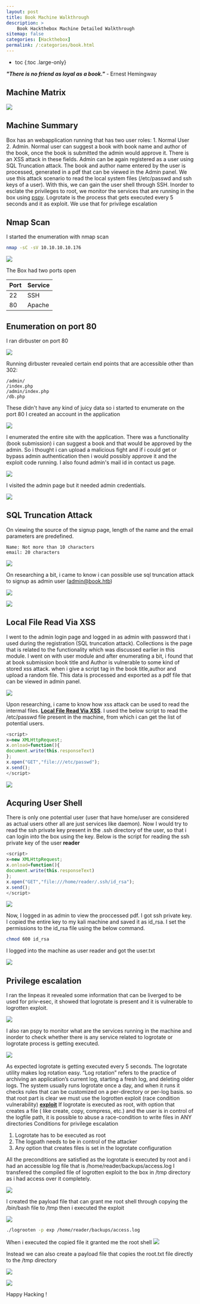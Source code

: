 ```yaml
---
layout: post
title: Book Machine Walkthrough
description: >
    Book Hackthebox Machine Detailed Walkthrough
sitemap: false
categories: [Hackthebox]
permalink: /:categories/book.html
---
```

* toc
{:toc .large-only}

***"There is no friend as loyal as a book."*** - Ernest Hemingway
## Machine Matrix
![](https://r3dw0lfsec.github.io/assets/img/blog/HTB/book/matrix.png)

## Machine Summary
Box has an webapplication running that has two user roles: 1. Normal User 2. Admin. Normal user can suggest a book with book name and author of the book, once the book is submitted the admin would approve it. There is an XSS attack in these fields. Admin can be again registered as a user using SQL Truncation attack. The book and author name entered by the user is processed, generated in a pdf that can be viewed in the Admin panel. We use this attack scenario to read the local system files (/etc/passwd and ssh keys of a user). With this, we can gain the user shell through SSH. Inorder to esclate the privileges to root, we monitor the services that are running in the box using [pspy](https://github.com/DominicBreuker/pspy). Logrotate is the process that gets executed every 5 seconds and it as exploit. We use that for privilege escalation

## Nmap Scan
I started the enumeration with nmap scan
```bash
nmap -sC -sV 10.10.10.10.176
```
![](https://r3dw0lfsec.github.io/assets/img/blog/HTB/book/1.png)

The Box had two ports open

| Port         | Service           |
|:-------------|:------------------|
| 22           | SSH               |
| 80           | Apache            |

## Enumeration on port 80
I ran dirbuster on port 80

![](https://r3dw0lfsec.github.io/assets/img/blog/HTB/book/2.png)

Running dirbuster revealed certain end points that are accessible other than 302:
```
/admin/
/index.php
/admin/index.php
/db.php
```
These didn't have any kind of juicy data so i started to enumerate on the port 80 I created an account in the application

![](https://r3dw0lfsec.github.io/assets/img/blog/HTB/book/4.png)

I enumerated the entire site with the application. There was a functionality (book submission) i can suggest  a book and that would be approved by the admin. So i thought i can upload a malicious fight and if i could get or bypass admin authentication then i would possibly approve it and the exploit code running. I also found admin's mail id in contact us page. 

![](https://r3dw0lfsec.github.io/assets/img/blog/HTB/book/6.png)

I visited the admin page but it needed admin credentials.

![](https://r3dw0lfsec.github.io/assets/img/blog/HTB/book/5.png)

## SQL Truncation Attack 
On viewing the source of the signup page, length of the name and the email parameters are predefined.
```
Name: Not more than 10 characters
email: 20 characters
```
![](https://r3dw0lfsec.github.io//assets/img/blog/HTB/book/7.png)

On researching a bit, i came to know i can possible use sql truncation attack to signup as admin user (admin@book.htb)

![](https://r3dw0lfsec.github.io//assets/img/blog/HTB/book/8.png)

![](https://r3dw0lfsec.github.io//assets/img/blog/HTB/book/9.png)

## Local File Read Via XSS
I went to the admin login page and logged in as admin with  password that i used during the registration (SQL truncation attack). Collections is the page that is related to the functionality which was discussed earlier in this module. I went on with user module and after enumerating a bit, i found that at book submission book title and Author is vulnerable to some kind of stored xss attack. when i give a script tag in the book title,author and upload a random file. This data is processed and exported as a pdf file that can be viewed in admin panel.

![](https://r3dw0lfsec.github.io//assets/img/blog/HTB/book/12.png)

Upon researching, i came to know how xss attack can be used to read the intermal files. **[Local File Read Via XSS](https://www.noob.ninja/2017/11/local-file-read-via-xss-in-dynamically.html)**. 
I used the below script to read the /etc/passwd file present in the machine, from which i can get the list of potential users.
```js
<script>
x=new XMLHttpRequest;
x.onload=function(){
document.write(this.responseText)
};
x.open("GET","file:///etc/passwd");
x.send();
</script> 
```
![](https://r3dw0lfsec.github.io//assets/img/blog/HTB/book/14.png)

## Acquring User Shell
There is only one potential user (user that have home/user are considered as actual users other all are just services like daemon). Now I would try to read the ssh private key present in the .ssh directory of the user, so that i can login into the box using the key.
Below is the script for reading the ssh private key of the user **reader**
```js
<script>
x=new XMLHttpRequest;
x.onload=function(){
document.write(this.responseText)
};
x.open("GET","file:///home/reader/.ssh/id_rsa");
x.send();
</script> 
```
![](https://r3dw0lfsec.github.io//assets/img/blog/HTB/book/15.png)

Now, I logged in as admin to view the proccessed pdf. I got ssh private key. I copied the entire key to my kali machine and saved it as id_rsa. I set the permissions to the id_rsa file using the below command.
```bash
chmod 600 id_rsa
```
I logged into the machine as user reader and got the user.txt

![](https://r3dw0lfsec.github.io//assets/img/blog/HTB/book/16.png)

## Privilege escalation 
I ran the linpeas it revealed some information that can be liverged to be used for priv-esec, it showed that logrotate is present and it is vulnerable to logrotten exploit.

![](https://r3dw0lfsec.github.io//assets/img/blog/HTB/book/17.png)

I also ran pspy to monitor what are the services running in the machine and inorder to check whether there is any service related to logrotate or logrotate process is getting executed. 

![](https://r3dw0lfsec.github.io//assets/img/blog/HTB/book/18.png)

As expected logrotate is getting executed every 5 seconds. The logrotate utility makes log rotation easy. “Log rotation” refers to the practice of archiving an application’s current log, starting a fresh log, and deleting older logs. The system usually runs logrotate once a day, and when it runs it checks rules that can be customized on a per-directory or per-log basis.
so that root part is clear we must use the logrotten exploit (race condition vulnerability) **[exploit](https://www.exploit-db.com/exploits/47466)**
If logrotate is executed as root, with option that creates a file ( like create, copy, compress, etc.) and the user is in control of the logfile path, it is possible to abuse a race-condition to write files in ANY directories
Conditions for privilege escalation
1. Logrotate has to be executed as root    
2. The logpath needs to be in control of the attacker
3. Any option that creates files is set in the logrotate configuration

All the preconditions are satisfied as the logrotate is executed by root and i had an accessible log file that is /home/reader/backups/access.log
I transfered the compiled file of logrotten exploit to the box in /tmp directory as i had access over it completely.

![](https://r3dw0lfsec.github.io//assets/img/blog/HTB/book/19.png)

I created the payload file that can grant me root shell through copying the /bin/bash file to /tmp then i executed the exploit

![](https://r3dw0lfsec.github.io//assets/img/blog/HTB/book/21.png)

```bash
./logrooten -p exp /home/reader/backups/access.log
```

When i executed the copied file it granted me the root shell
![](https://r3dw0lfsec.github.io//assets/img/blog/HTB/book/22.png)

Instead we can also create a payload file that copies the root.txt file directly to the /tmp directory

![](https://r3dw0lfsec.github.io//assets/img/blog/HTB/book/24.png)

![](https://r3dw0lfsec.github.io//assets/img/blog/HTB/book/25.png)

Happy Hacking !